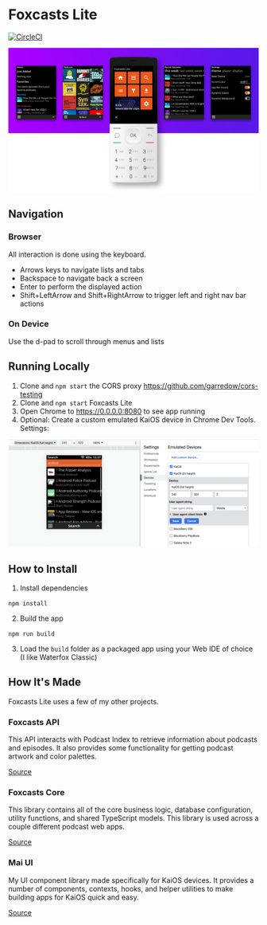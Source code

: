 # Foxcasts Lite

[![CircleCI](https://circleci.com/gh/garredow/foxcasts-lite/tree/main.svg?style=svg)](https://circleci.com/gh/garredow/foxcasts-lite/tree/main)

![Dashboard view](/promo/foxcasts_banner1.png?raw=true)

## Navigation

### Browser

All interaction is done using the keyboard.

- Arrows keys to navigate lists and tabs
- Backspace to navigate back a screen
- Enter to perform the displayed action
- Shift+LeftArrow and Shift+RightArrow to trigger left and right nav bar actions

### On Device

Use the d-pad to scroll through menus and lists

## Running Locally

1. Clone and `npm start` the CORS proxy https://github.com/garredow/cors-testing
2. Clone and `npm start` Foxcasts Lite
3. Open Chrome to https://0.0.0.0:8080 to see app running
4. Optional: Create a custom emulated KaiOS device in Chrome Dev Tools. Settings: 

![Chrome Emulated Device](/promo/chrome_emulated_device.png?raw=true)

## How to Install

1. Install dependencies

```
npm install
```

2. Build the app

```
npm run build
```

3. Load the `build` folder as a packaged app using your Web IDE of choice (I like Waterfox Classic)

## How It's Made

Foxcasts Lite uses a few of my other projects.

### Foxcasts API

This API interacts with Podcast Index to retrieve information about podcasts and episodes. It also provides some functionality for getting podcast artwork and color palettes.

[Source](https://github.com/garredow/foxcasts-api)

### Foxcasts Core

This library contains all of the core business logic, database configuration, utility functions, and shared TypeScript models. This library is used across a couple different podcast web apps.

[Source](https://github.com/garredow/foxcasts-core)

### Mai UI

My UI component library made specifically for KaiOS devices. It provides a number of components, contexts, hooks, and helper utilities to make building apps for KaiOS quick and easy.

[Source](https://github.com/garredow/mai-ui)
